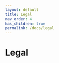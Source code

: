 ```yaml
---
layout: default
title: Legal
nav_order: 4
has_children: true
permalink: /docs/legal
---
```


# Legal
